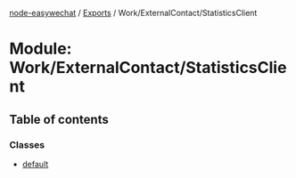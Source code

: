 [node-easywechat](../README.md) / [Exports](../modules.md) / Work/ExternalContact/StatisticsClient

# Module: Work/ExternalContact/StatisticsClient

## Table of contents

### Classes

- [default](../classes/Work_ExternalContact_StatisticsClient.default.md)
